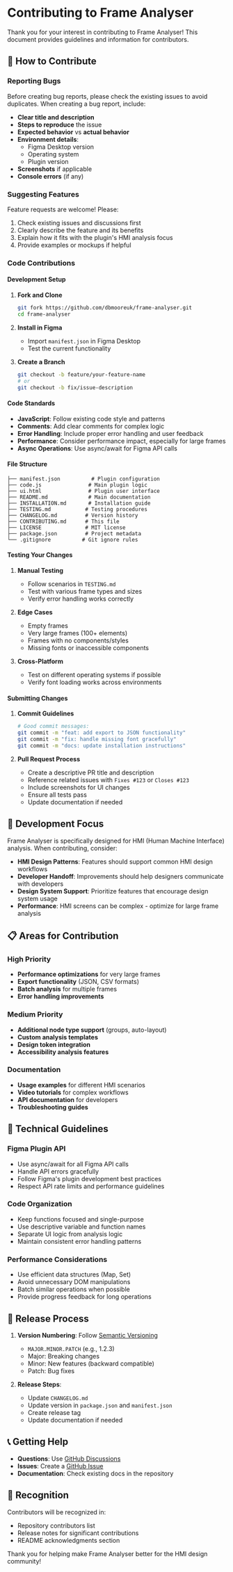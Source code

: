 # Contributing to Frame Analyser

Thank you for your interest in contributing to Frame Analyser! This document provides guidelines and information for contributors.

## 🤝 How to Contribute

### Reporting Bugs

Before creating bug reports, please check the existing issues to avoid duplicates. When creating a bug report, include:

- **Clear title and description**
- **Steps to reproduce** the issue
- **Expected behavior** vs **actual behavior**
- **Environment details**:
  - Figma Desktop version
  - Operating system
  - Plugin version
- **Screenshots** if applicable
- **Console errors** (if any)

### Suggesting Features

Feature requests are welcome! Please:

1. Check existing issues and discussions first
2. Clearly describe the feature and its benefits
3. Explain how it fits with the plugin's HMI analysis focus
4. Provide examples or mockups if helpful

### Code Contributions

#### Development Setup

1. **Fork and Clone**
   ```bash
   git fork https://github.com/dbmooreuk/frame-analyser.git
   cd frame-analyser
   ```

2. **Install in Figma**
   - Import `manifest.json` in Figma Desktop
   - Test the current functionality

3. **Create a Branch**
   ```bash
   git checkout -b feature/your-feature-name
   # or
   git checkout -b fix/issue-description
   ```

#### Code Standards

- **JavaScript**: Follow existing code style and patterns
- **Comments**: Add clear comments for complex logic
- **Error Handling**: Include proper error handling and user feedback
- **Performance**: Consider performance impact, especially for large frames
- **Async Operations**: Use async/await for Figma API calls

#### File Structure

```
├── manifest.json          # Plugin configuration
├── code.js               # Main plugin logic
├── ui.html               # Plugin user interface
├── README.md             # Main documentation
├── INSTALLATION.md       # Installation guide
├── TESTING.md           # Testing procedures
├── CHANGELOG.md         # Version history
├── CONTRIBUTING.md      # This file
├── LICENSE              # MIT license
├── package.json         # Project metadata
└── .gitignore          # Git ignore rules
```

#### Testing Your Changes

1. **Manual Testing**
   - Follow scenarios in `TESTING.md`
   - Test with various frame types and sizes
   - Verify error handling works correctly

2. **Edge Cases**
   - Empty frames
   - Very large frames (100+ elements)
   - Frames with no components/styles
   - Missing fonts or inaccessible components

3. **Cross-Platform**
   - Test on different operating systems if possible
   - Verify font loading works across environments

#### Submitting Changes

1. **Commit Guidelines**
   ```bash
   # Good commit messages:
   git commit -m "feat: add export to JSON functionality"
   git commit -m "fix: handle missing font gracefully"
   git commit -m "docs: update installation instructions"
   ```

2. **Pull Request Process**
   - Create a descriptive PR title and description
   - Reference related issues with `Fixes #123` or `Closes #123`
   - Include screenshots for UI changes
   - Ensure all tests pass
   - Update documentation if needed

## 🎯 Development Focus

Frame Analyser is specifically designed for HMI (Human Machine Interface) analysis. When contributing, consider:

- **HMI Design Patterns**: Features should support common HMI design workflows
- **Developer Handoff**: Improvements should help designers communicate with developers
- **Design System Support**: Prioritize features that encourage design system usage
- **Performance**: HMI screens can be complex - optimize for large frame analysis

## 📋 Areas for Contribution

### High Priority
- **Performance optimizations** for very large frames
- **Export functionality** (JSON, CSV formats)
- **Batch analysis** for multiple frames
- **Error handling improvements**

### Medium Priority
- **Additional node type support** (groups, auto-layout)
- **Custom analysis templates**
- **Design token integration**
- **Accessibility analysis features**

### Documentation
- **Usage examples** for different HMI scenarios
- **Video tutorials** for complex workflows
- **API documentation** for developers
- **Troubleshooting guides**

## 🔧 Technical Guidelines

### Figma Plugin API
- Use async/await for all Figma API calls
- Handle API errors gracefully
- Follow Figma's plugin development best practices
- Respect API rate limits and performance guidelines

### Code Organization
- Keep functions focused and single-purpose
- Use descriptive variable and function names
- Separate UI logic from analysis logic
- Maintain consistent error handling patterns

### Performance Considerations
- Use efficient data structures (Map, Set)
- Avoid unnecessary DOM manipulations
- Batch similar operations when possible
- Provide progress feedback for long operations

## 🚀 Release Process

1. **Version Numbering**: Follow [Semantic Versioning](https://semver.org/)
   - `MAJOR.MINOR.PATCH` (e.g., 1.2.3)
   - Major: Breaking changes
   - Minor: New features (backward compatible)
   - Patch: Bug fixes

2. **Release Steps**:
   - Update `CHANGELOG.md`
   - Update version in `package.json` and `manifest.json`
   - Create release tag
   - Update documentation if needed

## 📞 Getting Help

- **Questions**: Use [GitHub Discussions](https://github.com/dbmooreuk/frame-analyser/discussions)
- **Issues**: Create a [GitHub Issue](https://github.com/dbmooreuk/frame-analyser/issues)
- **Documentation**: Check existing docs in the repository

## 🙏 Recognition

Contributors will be recognized in:
- Repository contributors list
- Release notes for significant contributions
- README acknowledgments section

Thank you for helping make Frame Analyser better for the HMI design community!
